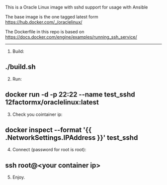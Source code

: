 This is a Oracle Linux image with sshd support for usage with Ansible

The base image is the one tagged latest form https://hub.docker.com/_/oraclelinux/

The Dockerfile in this repo is based on https://docs.docker.com/engine/examples/running_ssh_service/

--------
1) Build:

./build.sh
--------
2) Run:

docker run -d -p 22:22 --name test_sshd 12factormx/oraclelinux:latest
--------
3) Check you cointainer ip:

docker inspect --format '{{ .NetworkSettings.IPAddress }}' test_sshd
--------
4) Connect (password for root is root):

ssh root@\<your container ip\>
--------
5) Enjoy.
